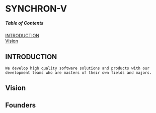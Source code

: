# SYNCHRON-V

##### Table of Contents  
[INTRODUCTION](#INTRODUCTION)  
[Vision](#Vision)      
<a name="INTRODUCTION"/>

## INTRODUCTION
```
We develop high quality software solutions and products with our development teams who are masters of their own fields and majors.
```
## Vision
## Founders
